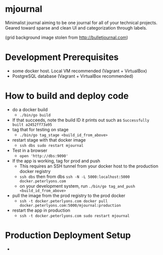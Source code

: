 # mjournal

Minimalist journal aiming to be one journal for all of your technical projects. Geared toward sparse and clean UI and categorization through labels.

(grid background image stolen from http://bulletjournal.com)

# Development Prerequisites

- some docker host. Local VM recommended (Vagrant + VirtualBox)
- PostgreSQL database (Vagrant + VirtualBox recommended)

# How to build and deploy code

- do a docker build
  - `./bin/go build`
- If that succeeds, note the build ID it prints out such as `Successfully built a2452ff73a95`
- tag that for testing on stage
  - `./bin/go tag_stage <build_id_from_above>`
- restart stage with that docker image
  - `ssh dbs sudo restart mjournal`
- Test in a browser
  - `open 'http://dbs:9090'`
- If the app is working, tag for prod and push
  - This requires an SSH tunnel from your docker host to the production docker registry
  - `ssh dbs` then from dbs `ssh -N -L 5000:localhost:5000 docker.peterlyons.com`
  - on your development system, run `./bin/go tag_and_push <build_id_from_above>`
- pull the image from the prod registry to the prod docker
  - `ssh -t docker.peterlyons.com docker pull docker.peterlyons.com:5000/mjournal:production`
- restart the app in production
  - `ssh -t docker.peterlyons.com sudo restart mjournal`

# Production Deployment Setup

-

